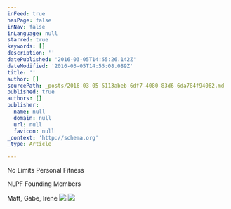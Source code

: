 ```yaml
---
inFeed: true
hasPage: false
inNav: false
inLanguage: null
starred: true
keywords: []
description: ''
datePublished: '2016-03-05T14:55:26.142Z'
dateModified: '2016-03-05T14:55:08.089Z'
title: ''
author: []
sourcePath: _posts/2016-03-05-5113abeb-6df7-4080-83d6-6da784f94062.md
published: true
authors: []
publisher:
  name: null
  domain: null
  url: null
  favicon: null
_context: 'http://schema.org'
_type: Article

---
```

No Limits Personal Fitness

NLPF Founding Members

Matt, Gabe, Irene
![](https://the-grid-user-content.s3-us-west-2.amazonaws.com/0de83c0f-7126-442c-bc08-695a573a5fb6.png)
![](https://the-grid-user-content.s3-us-west-2.amazonaws.com/c34c704e-15d4-4a9c-b31f-457fc2c9f18b.jpg)